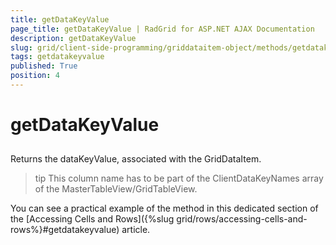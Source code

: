 ```yaml
---
title: getDataKeyValue
page_title: getDataKeyValue | RadGrid for ASP.NET AJAX Documentation
description: getDataKeyValue
slug: grid/client-side-programming/griddataitem-object/methods/getdatakeyvalue
tags: getdatakeyvalue
published: True
position: 4
---
```


# getDataKeyValue



##

Returns the dataKeyValue, associated with the GridDataItem.

>tip  This column name has to be part of the ClientDataKeyNames array of the MasterTableView/GridTableView.
>

You can see a practical example of the method in this dedicated section of the  [Accessing Cells and Rows]({%slug grid/rows/accessing-cells-and-rows%}#getdatakeyvalue) article.
